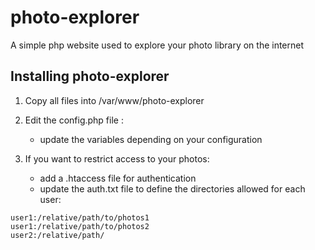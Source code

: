 photo-explorer
==============

A simple php website used to explore your photo library on the internet


Installing photo-explorer
-------------------------

1. Copy all files into /var/www/photo-explorer

2. Edit the config.php file :
    - update the variables depending on your configuration

3. If you want to restrict access to your photos:
    - add a .htaccess file for authentication
    - update the auth.txt file to define the directories allowed for each user:

```
user1:/relative/path/to/photos1
user1:/relative/path/to/photos2
user2:/relative/path/
```
